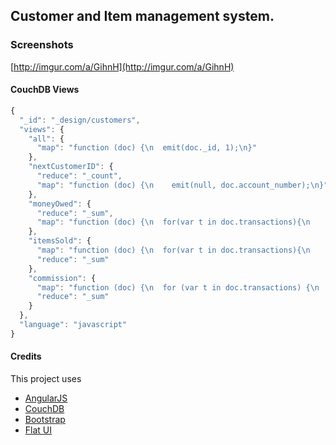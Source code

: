 ## Customer and Item management system.

### Screenshots
[http://imgur.com/a/GihnH](http://imgur.com/a/GihnH)


#### CouchDB Views

```javascript
{
  "_id": "_design/customers",
  "views": {
    "all": {
      "map": "function (doc) {\n  emit(doc._id, 1);\n}"
    },
    "nextCustomerID": {
      "reduce": "_count",
      "map": "function (doc) {\n    emit(null, doc.account_number);\n}"
    },
    "moneyOwed": {
      "reduce": "_sum",
      "map": "function (doc) {\n  for(var t in doc.transactions){\n    for(var i in doc.transactions[t].items){\n      if(doc.transactions[t].items[i].sold>0 && !doc.transactions[t].items[i].claimed){\n        emit(doc._id, doc.transactions[t].items[i].sold);\n      }\n    }\n  }\n}"
    },
    "itemsSold": {
      "map": "function (doc) {\n  for(var t in doc.transactions){\n    for(var i in doc.transactions[t].items){\n      if(doc.transactions[t].items[i].sold>0 && !doc.transactions[t].items[i].claimed){\n        emit(doc._id, 1);\n      }\n    }\n  }\n}",
      "reduce": "_sum"
    },
    "commission": {
      "map": "function (doc) {\n  for (var t in doc.transactions) {\n    for (var i in doc.transactions[t].items) {\n      if (doc.transactions[t].items[i].sold > 0 && doc.transactions[t].items[i].payed_commission < doc.transactions[t].items[i].sold_date) {\n        emit(doc._id, monthDiff(doc.transactions[t].items[i].payed_commission, doc.transactions[t].items[i].sold_date)*2);\n      }else if (doc.transactions[t].items[i].sold > 0 && doc.transactions[t].items[i].payed_commission >= doc.transactions[t].items[i].sold_date) {\n        emit(doc._id, 0);\n      }else{\n        emit(doc._id, monthDiff(doc.transactions[t].items[i].payed_commission, new Date())*2);\n      }\n    }\n  }\n}\n\nfunction monthDiff(d1, d2) {\n    d1 = new Date(d1);\n    d2 = new Date(d2);\n    var months;\n    months = (d2.getFullYear() - d1.getFullYear()) * 12;\n    months -= d1.getMonth() + 1;\n    months += d2.getMonth();\n    return months <= 0 ? 0 : months;\n}",
      "reduce": "_sum"
    }
  },
  "language": "javascript"
}
```


#### Credits

This project uses
- [AngularJS](https://angularjs.org/)
- [CouchDB](http://couchdb.apache.org/)
- [Bootstrap](http://getbootstrap.com/)
- [Flat UI](http://designmodo.github.io/Flat-UI/)
